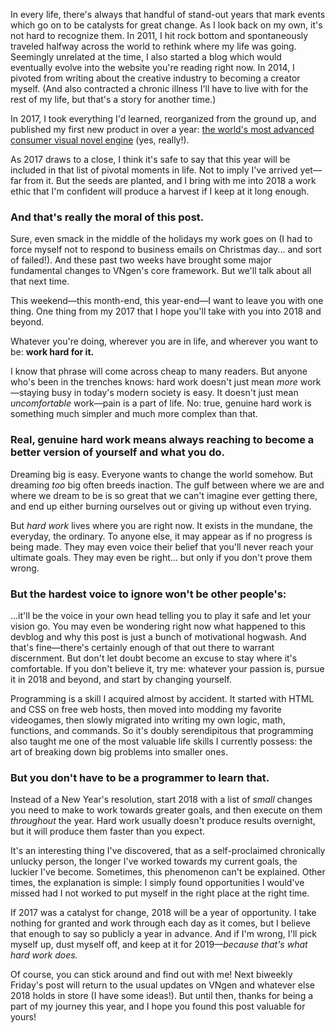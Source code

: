 <!--t The Meaning of Work (So long, 2017!) t-->
<!--tag 2017,archive,features,thinkboxly tag-->
<!--image /content/images/the-meaning-of-work-so-long-2017/Fireworks_-_Adelaide_Skyshow_20105B15D-1024x768.jpg image-->
  
In every life, there's always that handful of stand-out years that mark events which go on to be catalysts for great change. As I look back on my own, it's not hard to recognize them. In 2011, I hit rock bottom and spontaneously traveled halfway across the world to rethink where my life was going. Seemingly unrelated at the time, I also started a blog which would eventually evolve into the website you're reading right now. In 2014, I pivoted from writing about the creative industry to becoming a creator myself. (And also contracted a chronic illness I'll have to live with for the rest of my life, but that's a story for another time.)  
  
In 2017, I took everything I'd learned, reorganized from the ground up, and published my first new product in over a year: [the world's most advanced consumer visual novel engine](https://xga.one/assets/vngen/) (yes, really!).  
  
As 2017 draws to a close, I think it's safe to say that this year will be included in that list of pivotal moments in life. Not to imply I've arrived yet—far from it. But the seeds are planted, and I bring with me into 2018 a work ethic that I'm confident will produce a harvest if I keep at it long enough.  
  

### And that's really the moral of this post.

Sure, even smack in the middle of the holidays my work goes on (I had to force myself not to respond to business emails on Christmas day... and sort of failed!). And these past two weeks have brought some major fundamental changes to VNgen's core framework. But we'll talk about all that next time.  
  
This weekend—this month-end, this year-end—I want to leave you with one thing. One thing from my 2017 that I hope you'll take with you into 2018 and beyond.  
  
Whatever you're doing, wherever you are in life, and wherever you want to be: **work hard for it.**  
  
I know that phrase will come across cheap to many readers. But anyone who's been in the trenches knows: hard work doesn't just mean _more_ work—staying busy in today's modern society is easy. It doesn't just mean _uncomfortable_ work—pain is a part of life. No: true, genuine hard work is something much simpler and much more complex than that.  
  

### Real, genuine hard work means always reaching to become a better version of yourself and what you do.

Dreaming big is easy. Everyone wants to change the world somehow. But dreaming _too_ big often breeds inaction. The gulf between where we are and where we dream to be is so great that we can't imagine ever getting there, and end up either burning ourselves out or giving up without even trying.  
  
But _hard work_ lives where you are right now. It exists in the mundane, the everyday, the ordinary. To anyone else, it may appear as if no progress is being made. They may even voice their belief that you'll never reach your ultimate goals. They may even be right... but only if you don't prove them wrong.  
  

### But the hardest voice to ignore won't be other people's:

...it'll be the voice in your own head telling you to play it safe and let your vision go. You may even be wondering right now what happened to this devblog and why this post is just a bunch of motivational hogwash. And that's fine—there's certainly enough of that out there to warrant discernment. But don't let doubt become an excuse to stay where it's comfortable. If you don't believe it, try me: whatever your passion is, pursue it in 2018 and beyond, and start by changing yourself.  
  
Programming is a skill I acquired almost by accident. It started with HTML and CSS on free web hosts, then moved into modding my favorite videogames, then slowly migrated into writing my own logic, math, functions, and commands. So it's doubly serendipitous that programming also taught me one of the most valuable life skills I currently possess: the art of breaking down big problems into smaller ones.  
  

### But you don't have to be a programmer to learn that.

Instead of a New Year's resolution, start 2018 with a list of _small_ changes you need to make to work towards greater goals, and then execute on them _throughout_ the year. Hard work usually doesn't produce results overnight, but it will produce them faster than you expect.  
  
It's an interesting thing I've discovered, that as a self-proclaimed chronically unlucky person, the longer I've worked towards my current goals, the luckier I've become. Sometimes, this phenomenon can't be explained. Other times, the explanation is simple: I simply found opportunities I would've missed had I not worked to put myself in the right place at the right time.  
  
If 2017 was a catalyst for change, 2018 will be a year of opportunity. I take nothing for granted and work through each day as it comes, but I believe that enough to say so publicly a year in advance. And if I'm wrong, I'll pick myself up, dust myself off, and keep at it for 2019—_because that's what hard work does._  
  
Of course, you can stick around and find out with me! Next biweekly Friday's post will return to the usual updates on VNgen and whatever else 2018 holds in store (I have some ideas!). But until then, thanks for being a part of my journey this year, and I hope you found this post valuable for yours!
